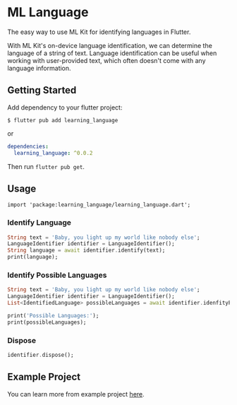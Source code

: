 # ML Language

The easy way to use ML Kit for identifying languages in Flutter.

With ML Kit's on-device language identification, we can determine the language of a string of text. Language identification can be useful when working with user-provided text, which often doesn't come with any language information.

## Getting Started

Add dependency to your flutter project:

```
$ flutter pub add learning_language
```

or

```yaml
dependencies:
  learning_language: ^0.0.2
```

Then run `flutter pub get`.

## Usage

```
import 'package:learning_language/learning_language.dart';
```

### Identify Language

```dart
String text = 'Baby, you light up my world like nobody else';
LanguageIdentifier identifier = LanguageIdentifier();
String language = await identifier.identify(text);
print(language);
```

### Identify Possible Languages

```dart
String text = 'Baby, you light up my world like nobody else';
LanguageIdentifier identifier = LanguageIdentifier();
List<IdentifiedLanguage> possibleLanguages = await identifier.idenfityPossibleLanguages(text);

print('Possible Languages:');
print(possibleLanguages);
```

### Dispose

```dart
identifier.dispose();
```

## Example Project

You can learn more from example project [here](example).